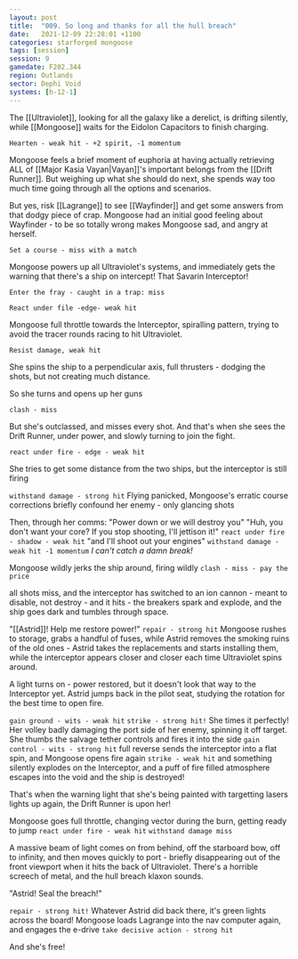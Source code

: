 ```yaml
---
layout: post
title:  "009. So long and thanks for all the hull breach"
date:   2021-12-09 22:28:01 +1100
categories: starforged mongoose
tags: [session]
session: 9
gamedate: F202.344
region: Outlands
sector: Dephi Void
systems: [h-12-1]
---
```


The [[Ultraviolet]], looking for all the galaxy like a derelict, is drifting silently, while [[Mongoose]] waits for the Eidolon Capacitors to finish charging.

`Hearten - weak hit - +2 spirit, -1 momentum`

Mongoose feels a brief moment of euphoria at having actually retrieving ALL of [[Major Kasia Vayan|Vayan]]'s important belongs from the [[Drift Runner]]. But weighing up what she should do next, she spends way too much time going through all the options and scenarios.

But yes, risk [[Lagrange]] to see [[Wayfinder]] and get some answers from that dodgy piece of crap. Mongoose had an initial good feeling about Wayfinder - to be so totally wrong makes Mongoose sad, and angry at herself.

`Set a course - miss with a match`

Mongoose powers up all Ultraviolet's systems, and immediately gets the warning that there's a ship on intercept! That Savarin Interceptor!

`Enter the fray - caught in a trap: miss`

`React under file -edge- weak hit`

Mongoose full throttle towards the Interceptor, spiralling pattern, trying to avoid the tracer rounds racing to hit Ultraviolet.

`Resist damage, weak hit`

She spins the ship to a perpendicular axis, full thrusters - dodging the shots, but not creating much distance.

So she turns and opens up her guns

`clash - miss`

But she's outclassed, and misses every shot. And that's when she sees the Drift Runner, under power, and slowly turning to join the fight.

`react under fire - edge - weak hit`

She tries to get some distance from the two ships, but the interceptor is still firing

`withstand damage - strong hit`
Flying panicked, Mongoose's erratic course corrections briefly confound her enemy - only glancing shots

Then, through her comms:
"Power down or we will destroy you"
"Huh, you don't want your core? If you stop shooting, I'll jettison it!"
 `react under fire - shadow - weak hit`
 "and I'll shoot out your engines"
 `withstand damage - weak hit -1 momentum`
 _I can't catch a damn break!_
 
 Mongoose wildly jerks the ship around, firing wildly
 `clash - miss - pay the price`
 
 all shots miss, and the interceptor has switched to an ion cannon - meant to disable, not destroy - and it hits - the breakers spark and explode, and the ship goes dark and tumbles through space.
 
 "[[Astrid]]! Help me restore power!"
 `repair - strong hit`
 Mongoose rushes to storage, grabs a handful of fuses, while Astrid removes the smoking ruins of the old ones - Astrid takes the replacements and starts installing them, while the interceptor appears closer and closer each time Ultraviolet spins around.
 
 A light turns on - power restored, but it doesn't look that way to the Interceptor yet. Astrid jumps back in the pilot seat, studying the rotation for the best time to open fire.
 
 `gain ground - wits - weak hit`
 `strike - strong hit!`
 She times it perfectly! Her volley badly damaging the port side of her enemy, spinning it off target. She thumbs the salvage tether controls and fires it into the side
 `gain control - wits - strong hit`
 full reverse sends the interceptor into a flat spin, and Mongoose opens fire again
 `strike - weak hit`
 and something silently explodes on the Interceptor, and a puff of fire filled atmosphere escapes into the void and the ship is destroyed!
 
 That's when the warning light that she's being painted with targetting lasers lights up again, the Drift Runner is upon her!
 
 Mongoose goes full throttle, changing vector during the burn, getting ready to jump
 `react under fire - weak hit`
 `withstand damage miss`
 
 A massive beam of light comes on from behind, off the starboard bow, off to infinity, and then moves quickly to port - briefly disappearing out of the front viewport when it hits the back of Ultraviolet. There's a horrible screech of metal, and the hull breach klaxon sounds.
 
 "Astrid! Seal the breach!"
 
 `repair - strong hit!`
 Whatever Astrid did back there, it's green lights across the board!
 Mongoose loads Lagrange into the nav computer again, and engages the e-drive
 `take decisive action - strong hit`
 
 And she's free!

